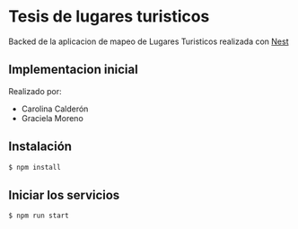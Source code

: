 # Tesis de lugares turisticos

Backed de la aplicacion de mapeo de Lugares Turisticos realizada con [Nest](https://github.com/nestjs/nest) 

## Implementacion inicial
Realizado por: 
* Carolina Calderón
* Graciela Moreno
## Instalación

```bash
$ npm install
```
## Iniciar los servicios
```bash
$ npm run start
```

